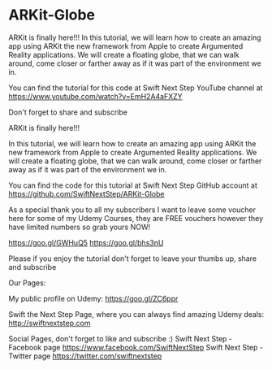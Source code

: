 # ARKit-Globe
ARKit is finally here!!!  In this tutorial, we will learn how to create an amazing app using ARKit the new framework from Apple to create Argumented Reality applications. We will create a floating globe, that we can walk around, come closer or farther away as if it was part of the environment we in.

You can find the tutorial for this code at Swift Next Step YouTube channel at https://www.youtube.com/watch?v=EmH2A4aFXZY

Don't forget to share and subscribe

ARKit is finally here!!!

In this tutorial, we will learn how to create an amazing app using ARKit the new framework from Apple to create Argumented Reality applications. We will create a floating globe, that we can walk around, come closer or farther away as if it was part of the environment we in.

You can find the code for this tutorial at Swift Next Step GitHub account at https://github.com/SwiftNextStep/ARKit-Globe

As a special thank you to all my subscribers I want to leave some voucher here for some of my Udemy Courses, they are FREE vouchers however they have limited numbers so grab yours NOW!

https://goo.gl/GWHuQ5
https://goo.gl/bhs3nU

Please if you enjoy the tutorial don't forget to leave your thumbs up, share and subscribe

Our Pages:

My public profile on Udemy:
https://goo.gl/ZC6ppr

Swift the Next Step Page, where you can always find amazing Udemy deals:
http://swiftnextstep.com


Social Pages, don't forget to like and subscribe :)
Swift Next Step - Facebook page
https://www.facebook.com/SwiftNextStep
Swift Next Step - Twitter page
https://twitter.com/swiftnextstep
